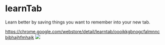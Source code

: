 # learnTab
Learn better by saving things you want to remember into your new tab.

https://chrome.google.com/webstore/detail/learntab/oooikkgbnogcfalmnncbjbhajhfmhajk
<img src="https://lh3.googleusercontent.com/57rlUpRXS5Xxvw7wVClj3w7VZHyp_epaeRNfAQdFK9661_kd9_xCkkpSHLFJ-bsbQIMaf8GvNg=s640-h400-e365-rw"/>
